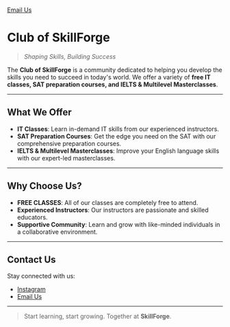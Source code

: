 [Email Us](../images/cover.png)

# Club of SkillForge

> _Shaping Skills, Building Success_

The **Club of SkillForge** is a community dedicated to helping you develop the skills you need to succeed in today's world. We offer a variety of **free IT classes, SAT preparation courses, and IELTS & Multilevel Masterclasses**.

---

## What We Offer

- **IT Classes**: Learn in-demand IT skills from our experienced instructors.
- **SAT Preparation Courses**: Get the edge you need on the SAT with our comprehensive preparation courses.
- **IELTS & Multilevel Masterclasses**: Improve your English language skills with our expert-led masterclasses.

---

## Why Choose Us?

- **FREE CLASSES**: All of our classes are completely free to attend.  
- **Experienced Instructors**: Our instructors are passionate and skilled educators.  
- **Supportive Community**: Learn and grow with like-minded individuals in a collaborative environment.

---

## Contact Us

Stay connected with us:  
- [Instagram](https://instagram.com/skillforge.club)  
- [Email Us](mailto:skillforgeclub@gmail.com)    

---

> Start learning, start growing. Together at **SkillForge**.
